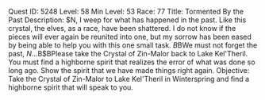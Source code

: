 Quest ID: 5248
Level: 58
Min Level: 53
Race: 77
Title: Tormented By the Past
Description: $N, I weep for what has happened in the past. Like this crystal, the elves, as a race, have been shattered. I do not know if the pieces will ever again be reunited into one, but my sorrow has been eased by being able to help you with this one small task. $B$BWe must not forget the past, $N...$B$BPlease take the Crystal of Zin-Malor back to Lake Kel'Theril. You must find a highborne spirit that realizes the error of what was done so long ago. Show the spirit that we have made things right again.
Objective: Take the Crystal of Zin-Malor to Lake Kel'Theril in Winterspring and find a highborne spirit that will speak to you.
